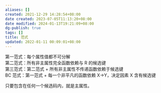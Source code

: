```yaml
---
aliases: []
created: 2021-12-29 14:28:54+08:00
date created: 2023-07-05T11:13:20+08:00
date modified: 2024-01-13T19:21:09+08:00
dg-publish: true
tags: []
title: 范式
updated: 2022-01-11 00:09:01+08:00
---
```


第一范式：每个属性值都不可分解  
第二范式：所有非主属性完全函数依赖与 R 的候选键  
第三范式：第二范式 + 所有非主属性不传递函数依赖于候选键  
BC 范式：第一范式 + 每一个非平凡的函数依赖 X-\>Y，决定因素 X 含有候选键

只要包含在任何一个候选码内，就是主属性。